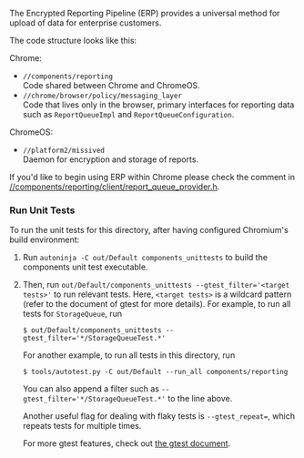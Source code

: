 The Encrypted Reporting Pipeline (ERP) provides a universal method for upload of
data for enterprise customers.

The code structure looks like this:

Chrome:
  - `//components/reporting` \
    Code shared between Chrome and ChromeOS.
  - `//chrome/browser/policy/messaging_layer` \
    Code that lives only in the browser, primary interfaces for reporting data
    such as `ReportQueueImpl` and `ReportQueueConfiguration`.

ChromeOS:
  - `//platform2/missived` \
    Daemon for encryption and storage of reports.

If you'd like to begin using ERP within Chrome please check the comment in
[//components/reporting/client/report_queue_provider.h](https://chromium.googlesource.com/chromium/src/+/main/components/reporting/client/report_queue_provider.h#25).

### Run Unit Tests

To run the unit tests for this directory, after having configured Chromium's
build environment:

1. Run `autoninja -C out/Default components_unittests` to build the components
   unit test executable.

1. Then, run `out/Default/components_unittests --gtest_filter='<target tests>'`
   to run relevant tests. Here, `<target tests>` is a wildcard pattern (refer to
   the document of gtest for more details). For example, to run all tests for
   `StorageQueue`, run

       $ out/Default/components_unittests --gtest_filter='*/StorageQueueTest.*'

   For another example, to run all tests in this directory, run

       $ tools/autotest.py -C out/Default --run_all components/reporting

   You can also append a filter such as `--gtest_filter='*/StorageQueueTest.*'`
   to the line above.

   Another useful flag for dealing with flaky tests is `--gtest_repeat=`, which
   repeats tests for multiple times.

   For more gtest features, check out
   [the gtest document](https://google.github.io/googletest/advanced.html).
